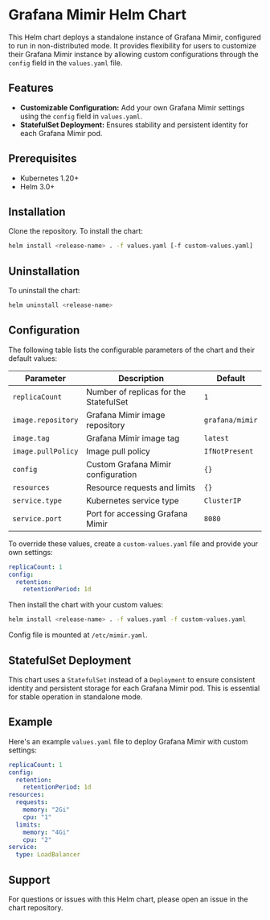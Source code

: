 # Grafana Mimir Helm Chart

This Helm chart deploys a standalone instance of Grafana Mimir, configured to run in non-distributed mode. It provides flexibility for users to customize their Grafana Mimir instance by allowing custom configurations through the `config` field in the `values.yaml` file.

## Features

- **Customizable Configuration:** Add your own Grafana Mimir settings using the `config` field in `values.yaml`.
- **StatefulSet Deployment:** Ensures stability and persistent identity for each Grafana Mimir pod.

## Prerequisites

- Kubernetes 1.20+
- Helm 3.0+

## Installation

Clone the repository. To install the chart:

```bash
helm install <release-name> . -f values.yaml [-f custom-values.yaml]
```

## Uninstallation

To uninstall the chart:

```bash
helm uninstall <release-name>
```

## Configuration

The following table lists the configurable parameters of the chart and their default values:

| Parameter              | Description                                      | Default |
|------------------------|--------------------------------------------------|---------|
| `replicaCount`         | Number of replicas for the StatefulSet          | `1`     |
| `image.repository`     | Grafana Mimir image repository                  | `grafana/mimir` |
| `image.tag`            | Grafana Mimir image tag                         | `latest` |
| `image.pullPolicy`     | Image pull policy                               | `IfNotPresent` |
| `config`               | Custom Grafana Mimir configuration              | `{}`     |
| `resources`            | Resource requests and limits                    | `{}`     |
| `service.type`         | Kubernetes service type                         | `ClusterIP` |
| `service.port`         | Port for accessing Grafana Mimir                | `8080`   |

To override these values, create a `custom-values.yaml` file and provide your own settings:

```yaml
replicaCount: 1
config:
  retention:
    retentionPeriod: 1d
```

Then install the chart with your custom values:

```bash
helm install <release-name> . -f values.yaml -f custom-values.yaml
```

Config file is mounted at `/etc/mimir.yaml`.

## StatefulSet Deployment

This chart uses a `StatefulSet` instead of a `Deployment` to ensure consistent identity and persistent storage for each Grafana Mimir pod. This is essential for stable operation in standalone mode.

## Example

Here's an example `values.yaml` file to deploy Grafana Mimir with custom settings:

```yaml
replicaCount: 1
config:
  retention:
    retentionPeriod: 1d
resources:
  requests:
    memory: "2Gi"
    cpu: "1"
  limits:
    memory: "4Gi"
    cpu: "2"
service:
  type: LoadBalancer
```

## Support

For questions or issues with this Helm chart, please open an issue in the chart repository.
